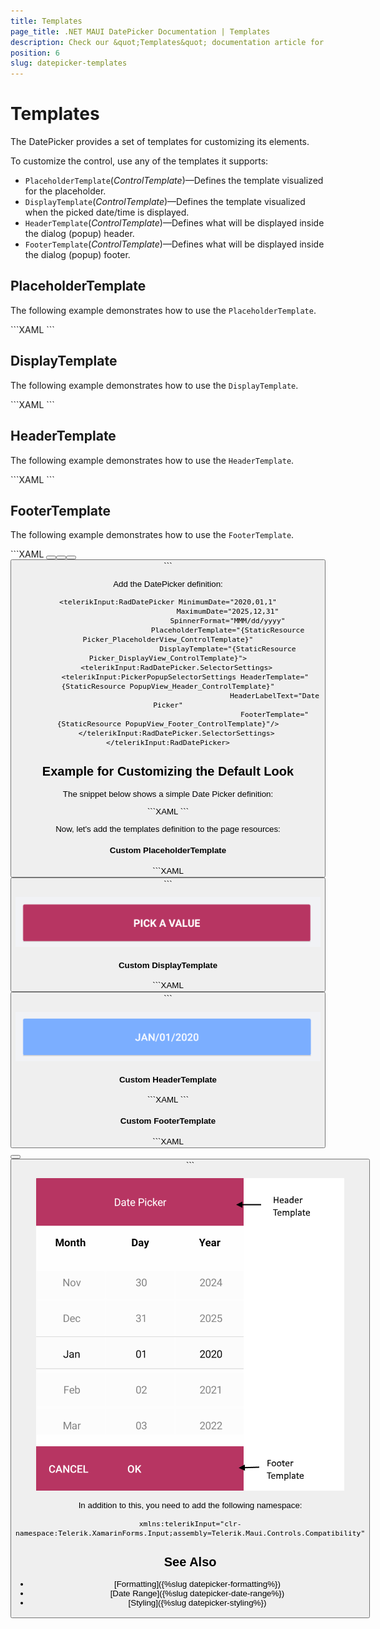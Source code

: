 ```yaml
---
title: Templates
page_title: .NET MAUI DatePicker Documentation | Templates
description: Check our &quot;Templates&quot; documentation article for Telerik DatePicker for .NET MAUI.
position: 6
slug: datepicker-templates
---
```


# Templates

The DatePicker provides a set of templates for customizing its elements.

To customize the control, use any of the templates it supports:

* `PlaceholderTemplate`(*ControlTemplate*)&mdash;Defines the template visualized for the placeholder.  
* `DisplayTemplate`(*ControlTemplate*)&mdash;Defines the template visualized when the picked date/time is displayed.
* `HeaderTemplate`(*ControlTemplate*)&mdash;Defines what will be displayed inside the dialog (popup) header.
* `FooterTemplate`(*ControlTemplate*)&mdash;Defines what will be displayed inside the dialog (popup) footer.

## PlaceholderTemplate

The following example demonstrates how to use the `PlaceholderTemplate`.

<snippet id='datepicker-placeholder-default-template' />
```XAML
<ControlTemplate x:Key="Picker_PlaceholderView_ControlTemplate">
	<Grid>
		<Grid.GestureRecognizers>
			<TapGestureRecognizer Command="{TemplateBinding ToggleCommand}" />
		</Grid.GestureRecognizers>
		<Label Text="{TemplateBinding Placeholder}"
			   Style="{TemplateBinding PlaceholderLabelStyle}"
			   AutomationId="PickerPlaceholderLabel"/>
	</Grid>
</ControlTemplate>
```

## DisplayTemplate

The following example demonstrates how to use the `DisplayTemplate`.

<snippet id='datepicker-display-default-template' />
```XAML
<ControlTemplate x:Key="Picker_DisplayView_ControlTemplate">
	<Grid>
		<Grid.GestureRecognizers>
			<TapGestureRecognizer Command="{TemplateBinding ToggleCommand}" />
		</Grid.GestureRecognizers>
		<Label Text="{TemplateBinding DisplayString}"
			   Style="{TemplateBinding DisplayLabelStyle}"
			   AutomationId="PickerDisplayLabel"/>
	</Grid>
</ControlTemplate>
```

## HeaderTemplate

The following example demonstrates how to use the `HeaderTemplate`.

<snippet id='datepicker-header-default-template' />
```XAML
<ControlTemplate x:Key="PopupView_Header_ControlTemplate">
	<telerik:RadBorder BackgroundColor="{TemplateBinding BackgroundColor}"
					   BorderColor="{TemplateBinding BorderColor}"
					   BorderThickness="{TemplateBinding BorderThickness}"
					   CornerRadius="{TemplateBinding CornerRadius}">
		<Label Text="{TemplateBinding HeaderLabelText}"
			   Style="{TemplateBinding HeaderLabelStyle}"
			   AutomationId="PickerPopupHeaderLabel"/>
	</telerik:RadBorder>
</ControlTemplate>
```

## FooterTemplate

The following example demonstrates how to use the `FooterTemplate`.

<snippet id='datepicker-footer-default-template' />
```XAML
<ControlTemplate x:Key="PopupView_Footer_ControlTemplate">
	<telerik:RadBorder BackgroundColor="{TemplateBinding BackgroundColor}"
					   BorderColor="{TemplateBinding BorderColor}"
					   BorderThickness="{TemplateBinding BorderThickness}"
					   CornerRadius="{TemplateBinding CornerRadius}">
		<OnPlatform x:TypeArguments="View">
			<On Platform="Android, iOS">
				<HorizontalStackLayout Spacing="0" HorizontalOptions="End">
					<Button Text="{TemplateBinding CancelButtonText}"
							Style="{TemplateBinding CancelButtonStyle}"
							Command="{TemplateBinding CancelCommand}"
							AutomationId="PickerPopupCancelButton"/>
					<Button Text="{TemplateBinding AcceptButtonText}"
							Style="{TemplateBinding AcceptButtonStyle}"
							Command="{TemplateBinding AcceptCommand}"
							AutomationId="PickerPopupOkButton"/>
				</HorizontalStackLayout>
			</On>
			<On Platform="UWP">
				<HorizontalStackLayout Spacing="0" HorizontalOptions="End">
					<Button Text="{TemplateBinding AcceptButtonText}"
							Style="{TemplateBinding AcceptButtonStyle}"
							Command="{TemplateBinding AcceptCommand}"
							AutomationId="PickerPopupOkButton"/>
					<Button Text="{TemplateBinding CancelButtonText}"
							Style="{TemplateBinding CancelButtonStyle}"
							Command="{TemplateBinding CancelCommand}"
							AutomationId="PickerPopupCancelButton"/>
				</HorizontalStackLayout>
			</On>
		</OnPlatform>
	</telerik:RadBorder>
</ControlTemplate>
```

Add the DatePicker definition:

```XAML
<telerikInput:RadDatePicker MinimumDate="2020,01,1"
							MaximumDate="2025,12,31"
							SpinnerFormat="MMM/dd/yyyy"
							PlaceholderTemplate="{StaticResource Picker_PlaceholderView_ControlTemplate}"
							DisplayTemplate="{StaticResource Picker_DisplayView_ControlTemplate}">
	<telerikInput:RadDatePicker.SelectorSettings>
		<telerikInput:PickerPopupSelectorSettings HeaderTemplate="{StaticResource PopupView_Header_ControlTemplate}"
												  HeaderLabelText="Date Picker"
												  FooterTemplate="{StaticResource PopupView_Footer_ControlTemplate}"/>
	</telerikInput:RadDatePicker.SelectorSettings>
</telerikInput:RadDatePicker>
```

## Example for Customizing the Default Look

The snippet below shows a simple Date Picker definition:

<snippet id='datepicker-custom-templates' />
```XAML
<telerikInput:RadDatePicker MinimumDate="2020,01,1"
							MaximumDate="2025,12,31"
							SpinnerFormat="MMM/dd/yyyy"
							PlaceholderTemplate="{StaticResource placeholderTemplate}"
							DisplayTemplate="{StaticResource displayTemplate}">
	<telerikInput:RadDatePicker.SelectorSettings>
		<telerikInput:PickerPopupSelectorSettings HeaderTemplate="{StaticResource headerTemplate}"
												  HeaderLabelText="This is the Header Template"
												  FooterTemplate="{StaticResource footerTemplate}"/>
	</telerikInput:RadDatePicker.SelectorSettings>
</telerikInput:RadDatePicker>
```

Now, let's add the templates definition to the page resources:

#### Custom PlaceholderTemplate

<snippet id='datepicker-placeholder-template' />
```XAML
<ControlTemplate x:Key="placeholderTemplate">
	<Button Text="{TemplateBinding Placeholder}"
			FontAttributes="Bold"
			TextColor="White"
			BackgroundColor="#B73562"
			HeightRequest="50" Command="{TemplateBinding ToggleCommand}" />
</ControlTemplate>
```

![DatePicker PlaceholderTemplate](images/datepicker_placeholder_template.png)

#### Custom DisplayTemplate

<snippet id='datepicker-display-template' />
```XAML
<ControlTemplate x:Key="displayTemplate">
	<Button Text="{TemplateBinding DisplayString}"
			TextColor="White"
			BackgroundColor="#7BAEFF"
			HeightRequest="50"
			Command="{TemplateBinding ToggleCommand}" />
</ControlTemplate>
```

![DatePicker DisplayTemplate](images/datepicker_display_template.png)

#### Custom HeaderTemplate

<snippet id='datepicker-header-template' />
```XAML
<ControlTemplate x:Key="headerTemplate">
	<Label Text="Date Picker"
		   TextColor="White"
		   VerticalTextAlignment="Center"
		   HorizontalTextAlignment="Center"
		   BackgroundColor="#B73562"/>
</ControlTemplate>
```

#### Custom FooterTemplate

<snippet id='datepicker-footer-template' />
```XAML
<ControlTemplate x:Key="footerTemplate">
	<HorizontalStackLayout Spacing="0" HorizontalOptions="FillAndExpand" BackgroundColor="#B73562">
		<Button Text="Cancel"
				TextColor="White"
				BackgroundColor="Transparent"
				Command="{TemplateBinding CancelCommand}" />
		<Button Text="OK"
				TextColor="White"
				BackgroundColor="Transparent"
				Command="{TemplateBinding AcceptCommand}" />
	</HorizontalStackLayout>
</ControlTemplate>
```

![DatePicker FooterTemplate](images/datepicker_header_footer_template.png)

In addition to this, you need to add the following namespace:

```XAML
xmlns:telerikInput="clr-namespace:Telerik.XamarinForms.Input;assembly=Telerik.Maui.Controls.Compatibility"
```

## See Also

- [Formatting]({%slug datepicker-formatting%})
- [Date Range]({%slug datepicker-date-range%})
- [Styling]({%slug datepicker-styling%})
